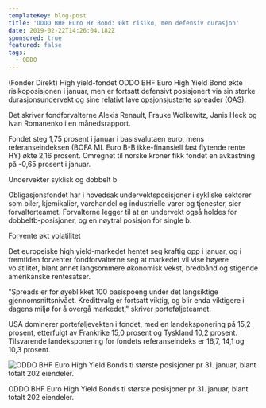 ```yaml
---
templateKey: blog-post
title: 'ODDO BHF Euro HY Bond: Økt risiko, men defensiv durasjon'
date: 2019-02-22T14:26:04.182Z
sponsored: true
featured: false
tags:
  - ODDO
---
```

(Fonder Direkt) High yield-fondet ODDO BHF Euro High Yield Bond økte risikoposisjonen i januar, men er fortsatt defensivt posisjonert via sin sterke durasjonsundervekt og sine relativt lave opsjonsjusterte spreader (OAS).



Det skriver fondforvalterne Alexis Renault, Frauke Wolkewitz, Janis Heck og Ivan Romanenko i en månedsrapport.



Fondet steg 1,75 prosent i januar i basisvalutaen euro, mens referanseindeksen (BOFA ML Euro B-B ikke-finansiell fast flytende rente HY) økte 2,16 prosent. Omregnet til norske kroner fikk fondet en avkastning på -0,65 prosent i januar.



Undervekter syklisk og dobbelt b



Obligasjonsfondet har i hovedsak undervektsposisjoner i sykliske sektorer som biler, kjemikalier, varehandel og industrielle varer og tjenester, sier forvalterteamet. Forvalterne legger til at en undervekt også holdes for dobbeltb-posisjoner, og en nøytral posisjon for single b.



Forvente økt volatilitet



Det europeiske high yield-markedet hentet seg kraftig opp i januar, og i fremtiden forventer fondforvalterne seg at markedet vil vise høyere volatilitet, blant annet langsommere økonomisk vekst, bredbånd og stigende amerikanske rentesatser.



"Spreads er for øyeblikket 100 basispoeng under det langsiktige gjennomsnittsnivået. Kredittvalg er fortsatt viktig, og blir enda viktigere i dagens miljø for å overgå markedet," skriver porteføljeteamet.



USA dominerer porteføljevekten i fondet, med en landeksponering på 15,2 prosent, etterfulgt av Frankrike 15,0 prosent og Tyskland 10,2 prosent. Tilsvarende landeksponering for fondets referanseindeks er 16,7, 14,1 og 10,3 prosent.

![ODDO BHF Euro High Yield Bonds ti største posisjoner pr 31. januar, blant totalt 202 eiendeler.](/img/193.png)

<span class="image-caption">ODDO BHF Euro High Yield Bonds ti største posisjoner pr 31. januar, blant totalt 202 eiendeler.</span>
